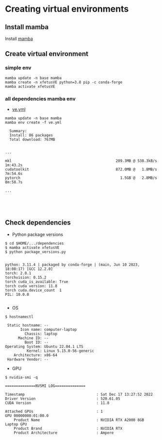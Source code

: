 # Creating virtual environments

## Install mamba
Install [mamba](https://github.com/mxochicale/code/tree/main/mamba) 

## Create virtual environment
### simple env
```
mamba update -n base mamba
mamba create -n xfetusVE python=3.8 pip -c conda-forge
mamba activate xfetusVE
```

### all dependencies mamba env 
* [ve.yml](ve.yml)

```
mamba update -n base mamba
mamba env create -f ve.yml

  Summary:
  Install: 86 packages
  Total download: 767MB


...

mkl                                                209.3MB @ 538.3kB/s 1m:43.2s
cudatoolkit                                        872.0MB @   1.8MB/s 7m:54.6s
pytorch                                              1.5GB @   2.8MB/s 8m:58.7s

...





```

## Check dependencies

* Python package versions
```
$ cd $HOME/.../dependencies
$ mamba activate xfetusVE
$ python package_versions.py 


python: 3.11.4 | packaged by conda-forge | (main, Jun 10 2023, 18:08:17) [GCC 12.2.0]
torch: 2.0.1
torchvision: 0.15.2
torch cuda_is_available: True
torch cuda version: 11.8
torch cuda.device_count  1
PIL: 10.0.0


```

* OS
```
$ hostnamectl

 Static hostname: --
       Icon name: computer-laptop
         Chassis: laptop
      Machine ID: --
         Boot ID: --
Operating System: Ubuntu 22.04.1 LTS              
          Kernel: Linux 5.15.0-56-generic
    Architecture: x86-64
 Hardware Vendor: --

```

* GPU
```
$ nvidia-smi -q

==============NVSMI LOG==============

Timestamp                                 : Sat Dec 17 13:27:52 2022
Driver Version                            : 520.61.05
CUDA Version                              : 11.8

Attached GPUs                             : 1
GPU 00000000:01:00.0
    Product Name                          : NVIDIA RTX A2000 8GB Laptop GPU
    Product Brand                         : NVIDIA RTX
    Product Architecture                  : Ampere

```


